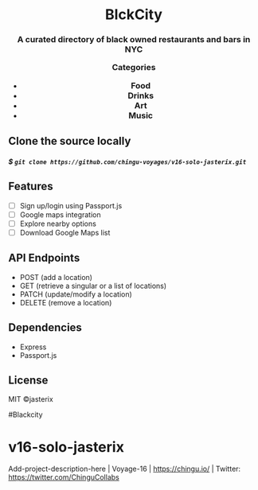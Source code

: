 <h1 align="center">BlckCity</h1>
<h3 align="center">
A curated directory of black owned restaurants and bars in NYC
<p align="center">
<p>Categories</p>
<ul>
<li>Food</li>
<li>Drinks</li>
<li>Art</li>
<li>Music</li>
</ul>

## Clone the source locally

##### \$ `git clone https://github.com/chingu-voyages/v16-solo-jasterix.git`

## Features

- [ ] Sign up/login using Passport.js
- [ ] Google maps integration
- [ ] Explore nearby options
- [ ] Download Google Maps list

## API Endpoints

- POST (add a location)
- GET (retrieve a singular or a list of locations)
- PATCH (update/modify a location)
- DELETE (remove a location)

## Dependencies

- Express
- Passport.js

## License

MIT ©jasterix

#Blackcity

# v16-solo-jasterix

Add-project-description-here | Voyage-16 | https://chingu.io/ | Twitter: https://twitter.com/ChinguCollabs
